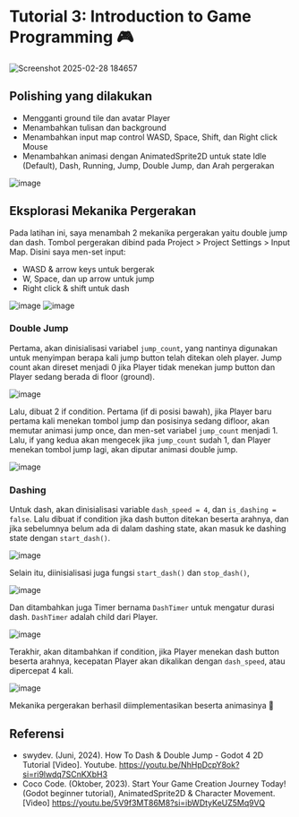 # Tutorial 3: Introduction to Game Programming 🎮

![Screenshot 2025-02-28 184657](https://github.com/user-attachments/assets/e34e8029-3db4-4a81-9d28-96a1c5ebf04e)

## Polishing yang dilakukan

- Mengganti ground tile dan avatar Player
- Menambahkan tulisan dan background
- Menambahkan input map control WASD, Space, Shift, dan Right click Mouse
- Menambahkan animasi dengan AnimatedSprite2D untuk state Idle (Default), Dash, Running, Jump, Double Jump, dan Arah pergerakan

![image](https://github.com/user-attachments/assets/ee82932e-910c-4a8a-91dd-62d9015dbdfb)

## Eksplorasi Mekanika Pergerakan

Pada latihan ini, saya menambah 2 mekanika pergerakan yaitu double jump dan dash. Tombol pergerakan dibind pada Project > Project Settings > Input Map. Disini saya men-set input:
- WASD & arrow keys untuk bergerak
- W, Space, dan up arrow untuk jump
- Right click & shift untuk dash

![image](https://github.com/user-attachments/assets/4c5b25b5-273a-4a5c-82a6-6d06b50c5c96)
![image](https://github.com/user-attachments/assets/fe940882-db6d-46ec-b22f-c7307552daa7)


### Double Jump

Pertama, akan dinisialisasi variabel `jump_count`, yang nantinya digunakan untuk menyimpan berapa kali jump button telah ditekan oleh player. Jump count akan direset menjadi 0 jika Player tidak menekan jump button dan Player sedang berada di floor (ground).

![image](https://github.com/user-attachments/assets/fb722f7b-bcf6-49b2-bb49-a4e4a9a9d5c4)

Lalu, dibuat 2 if condition. Pertama (if di posisi bawah), jika Player baru pertama kali menekan tombol jump dan posisinya sedang difloor, akan memutar animasi jump once, dan men-set variabel `jump_count` menjadi 1. Lalu, if yang kedua akan mengecek jika `jump_count` sudah 1, dan Player menekan tombol jump lagi, akan diputar animasi double jump.

![image](https://github.com/user-attachments/assets/5a0933d5-54fa-44fe-a2f2-b5b1f2638944)


### Dashing

Untuk dash, akan dinisialisasi variable `dash_speed = 4`, dan `is_dashing = false`. Lalu dibuat if condition jika dash button ditekan beserta arahnya, dan jika sebelumnya belum ada di dalam dashing state, akan masuk ke dashing state dengan `start_dash()`.

![image](https://github.com/user-attachments/assets/c510afab-5e45-4531-8924-ff4d4ed4d6fb)

Selain itu, diinisialisasi juga fungsi `start_dash()` dan `stop_dash()`,

![image](https://github.com/user-attachments/assets/428030f1-671b-4416-a9ee-171fa833bcfa)

Dan ditambahkan juga Timer bernama `DashTimer` untuk mengatur durasi dash. `DashTimer` adalah child dari Player.

![image](https://github.com/user-attachments/assets/5ab3eb22-2765-441f-a977-dfe9bfb27eb9)

Terakhir, akan ditambahkan if condition, jika Player menekan dash button beserta arahnya, kecepatan Player akan dikalikan dengan `dash_speed`, atau dipercepat 4 kali.

![image](https://github.com/user-attachments/assets/5fc812b7-f82b-46f1-9df1-22ea09f85ae3)

Mekanika pergerakan berhasil diimplementasikan beserta animasinya 🎉

## Referensi

- swydev. (Juni, 2024). How To Dash & Double Jump - Godot 4 2D Tutorial [Video]. Youtube. https://youtu.be/NhHpDcpY8ok?si=ri9lwdq7SCnKXbH3
- Coco Code. (Oktober, 2023). Start Your Game Creation Journey Today! (Godot beginner tutorial), AnimatedSprite2D & Character Movement. [Video] https://youtu.be/5V9f3MT86M8?si=ibWDtyKeUZ5Mq9VQ
